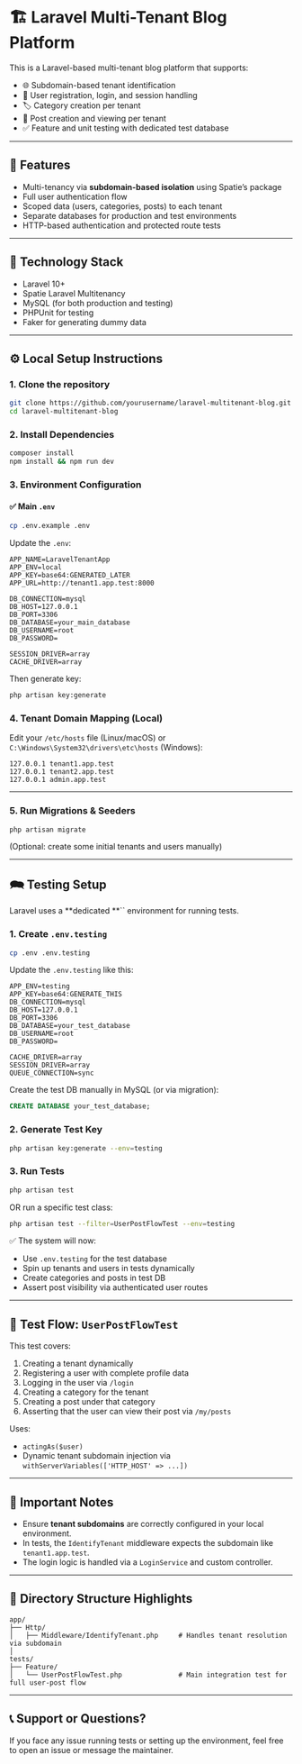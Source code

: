 # 🏗️ Laravel Multi-Tenant Blog Platform

This is a Laravel-based multi-tenant blog platform that supports:

- 🌐 Subdomain-based tenant identification
- 👥 User registration, login, and session handling
- 🏷️ Category creation per tenant
- 📝 Post creation and viewing per tenant
- ✅ Feature and unit testing with dedicated test database

---

## 🚀 Features

- Multi-tenancy via **subdomain-based isolation** using Spatie’s package
- Full user authentication flow
- Scoped data (users, categories, posts) to each tenant
- Separate databases for production and test environments
- HTTP-based authentication and protected route tests

---

## 🤩 Technology Stack

- Laravel 10+
- Spatie Laravel Multitenancy
- MySQL (for both production and testing)
- PHPUnit for testing
- Faker for generating dummy data

---

## ⚙️ Local Setup Instructions

### 1. **Clone the repository**

```bash
git clone https://github.com/yourusername/laravel-multitenant-blog.git
cd laravel-multitenant-blog
```

### 2. **Install Dependencies**

```bash
composer install
npm install && npm run dev
```

### 3. **Environment Configuration**

#### ✅ Main `.env`

```bash
cp .env.example .env
```

Update the `.env`:

```env
APP_NAME=LaravelTenantApp
APP_ENV=local
APP_KEY=base64:GENERATED_LATER
APP_URL=http://tenant1.app.test:8000

DB_CONNECTION=mysql
DB_HOST=127.0.0.1
DB_PORT=3306
DB_DATABASE=your_main_database
DB_USERNAME=root
DB_PASSWORD=

SESSION_DRIVER=array
CACHE_DRIVER=array
```

Then generate key:

```bash
php artisan key:generate
```

### 4. **Tenant Domain Mapping (Local)**

Edit your `/etc/hosts` file (Linux/macOS) or `C:\Windows\System32\drivers\etc\hosts` (Windows):

```text
127.0.0.1 tenant1.app.test
127.0.0.1 tenant2.app.test
127.0.0.1 admin.app.test
```

---

### 5. **Run Migrations & Seeders**

```bash
php artisan migrate
```

(Optional: create some initial tenants and users manually)

---

## 🗪 Testing Setup

Laravel uses a **dedicated **`` environment for running tests.

### 1. Create `.env.testing`

```bash
cp .env .env.testing
```

Update the `.env.testing` like this:

```env
APP_ENV=testing
APP_KEY=base64:GENERATE_THIS
DB_CONNECTION=mysql
DB_HOST=127.0.0.1
DB_PORT=3306
DB_DATABASE=your_test_database
DB_USERNAME=root
DB_PASSWORD=

CACHE_DRIVER=array
SESSION_DRIVER=array
QUEUE_CONNECTION=sync
```

Create the test DB manually in MySQL (or via migration):

```sql
CREATE DATABASE your_test_database;
```

### 2. Generate Test Key

```bash
php artisan key:generate --env=testing
```

### 3. Run Tests

```bash
php artisan test
```

OR run a specific test class:

```bash
php artisan test --filter=UserPostFlowTest --env=testing
```

✅ The system will now:

- Use `.env.testing` for the test database
- Spin up tenants and users in tests dynamically
- Create categories and posts in test DB
- Assert post visibility via authenticated user routes

---

## 🔮 Test Flow: `UserPostFlowTest`

This test covers:

1. Creating a tenant dynamically
2. Registering a user with complete profile data
3. Logging in the user via `/login`
4. Creating a category for the tenant
5. Creating a post under that category
6. Asserting that the user can view their post via `/my/posts`

Uses:

- `actingAs($user)`
- Dynamic tenant subdomain injection via `withServerVariables(['HTTP_HOST' => ...])`

---

## 🧠 Important Notes

- Ensure **tenant subdomains** are correctly configured in your local environment.
- In tests, the `IdentifyTenant` middleware expects the subdomain like `tenant1.app.test`.
- The login logic is handled via a `LoginService` and custom controller.

---

## 📁 Directory Structure Highlights

```
app/
├── Http/
│   ├── Middleware/IdentifyTenant.php     # Handles tenant resolution via subdomain
│
tests/
├── Feature/
│   └── UserPostFlowTest.php              # Main integration test for full user-post flow
```

---

## 📞 Support or Questions?

If you face any issue running tests or setting up the environment, feel free to open an issue or message the maintainer.

